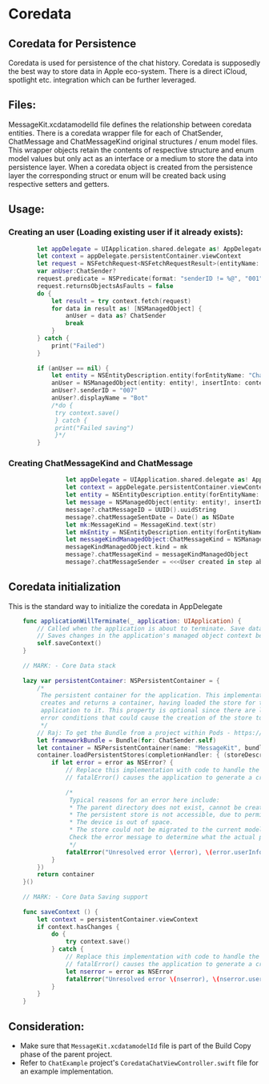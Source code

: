 # Coredata

## Coredata for Persistence

Coredata is used for persistence of the chat history. Coredata is supposedly the best way to store data in Apple eco-system. There is a direct iCloud, spotlight etc. integration which can be further leveraged.

## Files:

MessageKit.xcdatamodelId file defines the relationship between coredata entities.
There is a coredata wrapper file for each of ChatSender, ChatMessage and ChatMessageKind original structures / enum model files. This wrapper objects retain the contents of respective structure and enum model values but only act as an interface or a medium to store the data into persistence layer. When a coredata object is created from the persistence layer the corresponding struct or enum will be created back using respective setters and getters.

## Usage:

### Creating an user (Loading existing user if it already exists):

```Swift
        let appDelegate = UIApplication.shared.delegate as! AppDelegate
        let context = appDelegate.persistentContainer.viewContext
        let request = NSFetchRequest<NSFetchRequestResult>(entityName: "ChatSender")
        var anUser:ChatSender?
        request.predicate = NSPredicate(format: "senderID != %@", "001")    // 001 is the ID of the current user!! So, we try to first sender here for demo purpose who is not me!
        request.returnsObjectsAsFaults = false
        do {
            let result = try context.fetch(request)
            for data in result as! [NSManagedObject] {
                anUser = data as? ChatSender
                break
            }
        } catch {
            print("Failed")
        }
        
        if (anUser == nil) {
            let entity = NSEntityDescription.entity(forEntityName: "ChatSender", in: context)
            anUser = NSManagedObject(entity: entity!, insertInto: context) as? ChatSender
            anUser?.senderID = "007"
            anUser?.displayName = "Bot"
            /*do {
             try context.save()
             } catch {
             print("Failed saving")
             }*/
        }
```

### Creating ChatMessageKind and ChatMessage 

```Swift
                let appDelegate = UIApplication.shared.delegate as! AppDelegate
                let context = appDelegate.persistentContainer.viewContext
                let entity = NSEntityDescription.entity(forEntityName: "ChatMessage", in: context)
                let message = NSManagedObject(entity: entity!, insertInto: context) as? ChatMessage
                message?.chatMessageID = UUID().uuidString
                message?.chatMessageSentDate = Date() as NSDate
                let mk:MessageKind = MessageKind.text(str)
                let mkEntity = NSEntityDescription.entity(forEntityName: "ChatMessageKind", in: context)
                let messageKindManagedObject:ChatMessageKind = NSManagedObject (entity: mkEntity!, insertInto: context) as! ChatMessageKind
                messageKindManagedObject.kind = mk
                message?.chatMessageKind = messageKindManagedObject
                message?.chatMessageSender = <<<User created in step above>>>
```

## Coredata initialization

This is the standard way to initialize the coredata in AppDelegate

```Swift
    func applicationWillTerminate(_ application: UIApplication) {
        // Called when the application is about to terminate. Save data if appropriate. See also applicationDidEnterBackground:.
        // Saves changes in the application's managed object context before the application terminates.
        self.saveContext()
    }
    
    // MARK: - Core Data stack
    
    lazy var persistentContainer: NSPersistentContainer = {
        /*
         The persistent container for the application. This implementation
         creates and returns a container, having loaded the store for the
         application to it. This property is optional since there are legitimate
         error conditions that could cause the creation of the store to fail.
         */
        // Raj: To get the Bundle from a project within Pods - https://stackoverflow.com/a/35903720/260665
        let frameworkBundle = Bundle(for: ChatSender.self)
        let container = NSPersistentContainer(name: "MessageKit", bundle: frameworkBundle)
        container.loadPersistentStores(completionHandler: { (storeDescription, error) in
            if let error = error as NSError? {
                // Replace this implementation with code to handle the error appropriately.
                // fatalError() causes the application to generate a crash log and terminate. You should not use this function in a shipping application, although it may be useful during development.
                
                /*
                 Typical reasons for an error here include:
                 * The parent directory does not exist, cannot be created, or disallows writing.
                 * The persistent store is not accessible, due to permissions or data protection when the device is locked.
                 * The device is out of space.
                 * The store could not be migrated to the current model version.
                 Check the error message to determine what the actual problem was.
                 */
                fatalError("Unresolved error \(error), \(error.userInfo)")
            }
        })
        return container
    }()
    
    // MARK: - Core Data Saving support
    
    func saveContext () {
        let context = persistentContainer.viewContext
        if context.hasChanges {
            do {
                try context.save()
            } catch {
                // Replace this implementation with code to handle the error appropriately.
                // fatalError() causes the application to generate a crash log and terminate. You should not use this function in a shipping application, although it may be useful during development.
                let nserror = error as NSError
                fatalError("Unresolved error \(nserror), \(nserror.userInfo)")
            }
        }
    }
```

## Consideration:

- Make sure that `MessageKit.xcdatamodelId` file is part of the Build Copy phase of the parent project.
- Refer to `ChatExample` project's `CoredataChatViewController.swift` file for an example implementation.
